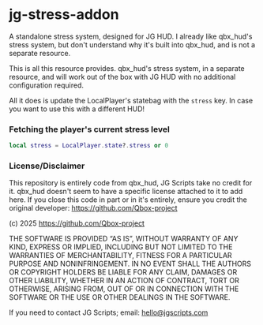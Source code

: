 # jg-stress-addon
A standalone stress system, designed for JG HUD. I already like qbx_hud's stress system, but don't understand why it's built into qbx_hud, and is not a separate resource.

This is all this resource provides. qbx_hud's stress system, in a separate resource, and will work out of the box with JG HUD with no additional configuration required.

All it does is update the LocalPlayer's statebag with the `stress` key. In case you want to use this with a different HUD!

### Fetching the player's current stress level

```lua
local stress = LocalPlayer.state?.stress or 0
```

### License/Disclaimer

This repository is entirely code from qbx_hud, JG Scripts take no credit for it. qbx_hud doesn't seem to have a specific license attached to it to add here. If you close this code in part or in it's entirely, ensure you credit the original developer: https://github.com/Qbox-project

(c) 2025 https://github.com/Qbox-project

THE SOFTWARE IS PROVIDED “AS IS”, WITHOUT WARRANTY OF ANY KIND, EXPRESS OR IMPLIED, INCLUDING BUT NOT LIMITED TO THE WARRANTIES OF MERCHANTABILITY, FITNESS FOR A PARTICULAR PURPOSE AND NONINFRINGEMENT. IN NO EVENT SHALL THE AUTHORS OR COPYRIGHT HOLDERS BE LIABLE FOR ANY CLAIM, DAMAGES OR OTHER LIABILITY, WHETHER IN AN ACTION OF CONTRACT, TORT OR OTHERWISE, ARISING FROM, OUT OF OR IN CONNECTION WITH THE SOFTWARE OR THE USE OR OTHER DEALINGS IN THE SOFTWARE.

If you need to contact JG Scripts; email: hello@jgscripts.com
